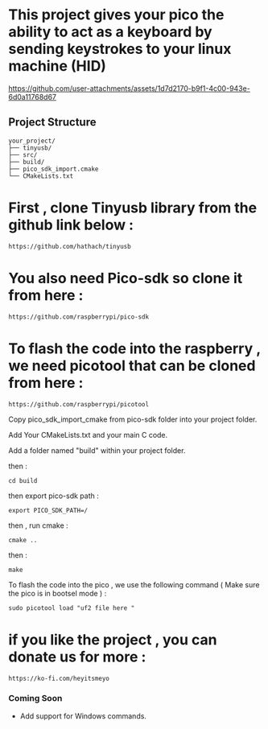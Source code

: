 # This project gives your pico the ability to act as a keyboard by sending keystrokes to your linux machine (HID)

https://github.com/user-attachments/assets/1d7d2170-b9f1-4c00-943e-6d0a11768d67

## Project Structure

```
your_project/
├── tinyusb/
├── src/
├── build/
├── pico_sdk_import.cmake
└── CMakeLists.txt
```

#  First , clone Tinyusb library  from the github link below : 

    https://github.com/hathach/tinyusb

# You also need Pico-sdk so  clone it from here : 

    https://github.com/raspberrypi/pico-sdk

# To flash the code into the raspberry , we need picotool that can be cloned from here : 

    https://github.com/raspberrypi/picotool


Copy pico_sdk_import_cmake from pico-sdk folder into your project folder.

Add Your CMakeLists.txt and your main C code. 

Add a folder named "build" within your project folder. 

then : 

    cd build 

then export pico-sdk path : 

    export PICO_SDK_PATH=/

then , run cmake : 

    cmake ..

then : 

    make 

To flash the code into the pico , we use the following command ( Make sure the pico is in bootsel mode ) : 

    sudo picotool load "uf2 file here " 



# if you like the project , you can donate us for more : 

    https://ko-fi.com/heyitsmeyo



### Coming Soon
- Add support for Windows commands.












